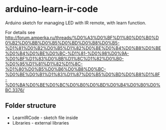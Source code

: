 arduino-learn-ir-code
=====================

Arduino sketch for managing LED with IR remote, with learn function.

For details see http://forum.amperka.ru/threads/%D0%A3%D0%BF%D1%80%D0%B0%D0%B2%D0%BB%D0%B5%D0%BD%D0%B8%D0%B5-%D1%81%D0%B2%D0%B5%D1%82%D0%BE%D0%B4%D0%B8%D0%BE%D0%B4%D0%BE%D0%BC-%D1%81-%D0%98%D0%9A-%D0%BF%D1%83%D0%BB%D1%8C%D1%82%D0%B0-%D0%95%D1%81%D1%82%D1%8C-%D1%80%D0%B5%D0%B6%D0%B8%D0%BC-%D0%BE%D0%B1%D1%83%D1%87%D0%B5%D0%BD%D0%B8%D1%8F-%D0%BA%D0%BE%D0%BC%D0%B0%D0%BD%D0%B4%D0%B0%D0%BC.3376/

Folder structure
---------------------
* LearnIRCode - sketch file inside
* Libraries - external libraries
